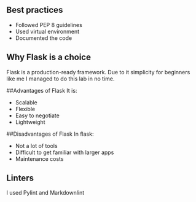 ## Best practices
- Followed PEP 8 guidelines
- Used virtual environment
- Documented the code

## Why Flask is a choice
Flask is a production-ready framework. Due to it simplicity for beginners like me I managed to do this lab in no time.

##Advantages of Flask
It is:
- Scalable
- Flexible
- Easy to negotiate
- Lightweight

##Disadvantages of Flask
In flask:
- Not a lot of tools
- Difficult to get familiar with larger apps
- Maintenance costs

## Linters
I used Pylint and Markdownlint